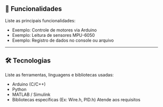 
## 🚀 Funcionalidades
Liste as principais funcionalidades:
- Exemplo: Controle de motores via Arduino
- Exemplo: Leitura de sensores MPU-6050
- Exemplo: Registro de dados no console ou arquivo

---

## 🛠 Tecnologias
Liste as ferramentas, linguagens e bibliotecas usadas:
- Arduino (C/C++)
- Python
- MATLAB / Simulink
- Bibliotecas específicas (Ex: Wire.h, PID.h)
Atende aos requisitos
